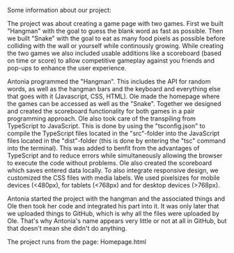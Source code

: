 Some information about our project:

The project was about creating a game page with two games. First we built "Hangman" with the goal to guess the blank word as fast as possible. Then we built "Snake" with the goal to eat as many food pixels as possible before colliding with the wall or yourself while continously growing. While creating the two games we also included usable additions like a scoreboard (based on time or score) to allow competitive gameplay against you friends and pop-ups to enhance the user experience.

Antonia programmed the "Hangman". This includes the API for random words, as well as the hangman bars and the keyboard and everything else that goes with it (Javascript, CSS, HTML).
Ole made the homepage where the games can be accessed as well as the "Snake". Together we designed and created the scoreboard functionality for both games in a pair programming approach.
Ole also took care of the transpiling from TypeScript to JavaScript. This is done by using the "tsconfig.json" to compile the TypeScript files located in the "src"-folder into the JavaScript files located in the "dist"-folder (this is done by entering the "tsc" command into the terminal). This was added to benfit from the advantages of TypeScript and to reduce errors while simultaneously allowing the browser to execute the code without problems. Ole also created the scoreboard which saves entered data locally.
To also integrate responsive design, we customized the CSS files with media labels. We used pixelsizes for mobile devices (<480px), for tablets (<768px) and for desktop devices (>768px).

Antonia started the project with the hangman and the associated things and Ole then took her code and integrated his part into it.
It was only later that we uploaded things to GitHub, which is why all the files were uploaded by Ole. That's why Antonia's name appears very little or not at all in GitHub, but that doesn't mean she didn't do anything.


The project runs from the page: Homepage.html



